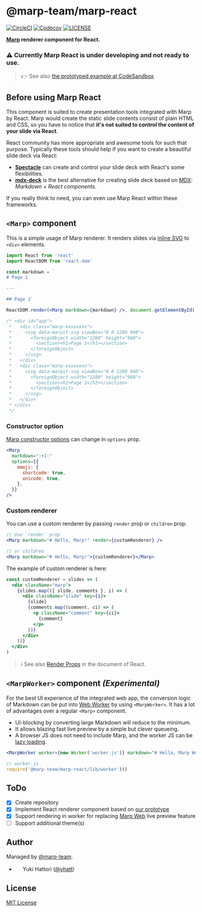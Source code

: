 # @marp-team/marp-react

[![CircleCI](https://img.shields.io/circleci/project/github/marp-team/marp-react/master.svg?style=flat-square)](https://circleci.com/gh/marp-team/marp-react/)
[![Codecov](https://img.shields.io/codecov/c/github/marp-team/marp-react/master.svg?style=flat-square)](https://codecov.io/gh/marp-team/marp-react)
[![LICENSE](https://img.shields.io/github/license/marp-team/marp-react.svg?style=flat-square)](./LICENSE)

**[Marp](https://marp.app) renderer component for React.**

### :warning: Currently Marp React is under developing and not ready to use.

> :point_right: See also [the prototyped example at CodeSandbox][prototype].

[prototype]: https://codesandbox.io/s/kkryjmyy75

## Before using Marp React

This component is suited to create presentation tools integrated with Marp by React. Marp would create the static slide contents consist of plain HTML and CSS, so you have to notice that **it's not suited to control the content of your slide via React**.

React community has more appropriate and awesome tools for such that purpose. Typically these tools should help if you want to create a beautiful slide deck via React:

- **[Spectacle]** can create and control your slide deck with React's some flexibilities.
- **[mdx-deck]** is the best alternative for creating slide deck based on [MDX]: _Markdown + React components_.

[mdx-deck]: https://github.com/jxnblk/mdx-deck
[mdx]: https://mdxjs.com/
[spectacle]: https://github.com/FormidableLabs/spectacle

If you really think to need, you can even use Marp React within these frameworks.

## `<Marp>` component

This is a simple usage of Marp renderer. It renders slides via [inline SVG](https://marpit.marp.app/inline-svg) to `<div>` elements.

```jsx
import React from 'react'
import ReactDOM from 'react-dom'

const markdown = `
# Page 1

---

## Page 2`

ReactDOM.render(<Marp markdown={markdown} />, document.getElementById('app'))

/* <div id="app">
 *   <div class="marp-xxxxxxxx">
 *     <svg data-marpit-svg viewBox="0 0 1280 960">
 *       <foreignObject width="1280" height="960">
 *         <section><h1>Page 1</h1></section>
 *       </foreignObject>
 *     </svg>
 *   </div>
 *   <div class="marp-xxxxxxxx">
 *     <svg data-marpit-svg viewBox="0 0 1280 960">
 *       <foreignObject width="1280" height="960">
 *         <section><h2>Page 2</h2></section>
 *       </foreignObject>
 *     </svg>
 *   </div>
 * </div>
 */
```

### Constructor option

[Marp constructor options](https://github.com/marp-team/marp-core#constructor-options) can change in `options` prop.

```jsx
<Marp
  markdown=":+1:"
  options={{
    emoji: {
      shortcode: true,
      unicode: true,
    },
  }}
/>
```

### Custom renderer

You can use a custom renderer by passing `render` prop or `children` prop.

```jsx
// Use `render` prop
<Marp markdown="# Hello, Marp!" render={customRenderer} />

// or children
<Marp markdown="# Hello, Marp!">{customRenderer}</Marp>
```

The example of custom renderer is here:

```jsx
const customRenderer = slides => (
  <div className="marp">
    {slides.map(({ slide, comments }, i) => (
      <div className="slide" key={i}>
        {slide}
        {comments.map((comment, ci) => (
          <p className="comment" key={ci}>
            {comment}
          </p>
        ))}
      </div>
    ))}
  </div>
)
```

> :information_source: See also [Render Props](https://reactjs.org/docs/render-props.html) in the document of React.

## `<MarpWorker>` component _(Experimental)_

For the best UI experience of the integrated web app, the conversion logic of Markdown can be put into [Web Worker](https://developer.mozilla.org/en-US/docs/Web/API/Web_Workers_API) by using `<MarpWorker>`. It has a lot of advantages over a regular `<Marp>` component.

- UI-blocking by converting large Markdown will reduce to the minimum.
- It allows blazing fast live preview by a simple but clever queueing.
- A browser JS does not need to include Marp, and the worker JS can be [lazy loading](https://web.dev/fast/reduce-javascript-payloads-with-code-splitting).

```jsx
<MarpWorker worker={new Worker('worker.js')} markdown="# Hello, Marp Worker!" />
```

```javascript
// worker.js
require('@marp-team/marp-react/lib/worker')()
```

## ToDo

- [x] Create repository
- [x] Implement React renderer component based on [our prototype][prototype]
- [x] Support rendering in worker for replacing [Marp Web](https://github.com/marp-team/marp-web) live preview feature
- [ ] Support additional theme(s)

## Author

Managed by [@marp-team](https://github.com/marp-team).

- <img src="https://github.com/yhatt.png" width="16" height="16"/> Yuki Hattori ([@yhatt](https://github.com/yhatt))

## License

[MIT License](LICENSE)
